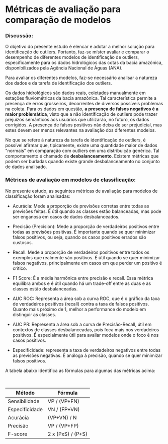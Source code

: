 # Métricas de avaliação para comparação de modelos

### **Discussão:** 

O objetivo do presente estudo é elencar e adotar a melhor solução para identificação de outliers. Portanto, faz-se míster avaliar e comparar
o desempenho de diferentes modelos de identificação de outliers, especificamente para os dados hidrológicos das cotas da bacia amazônica, 
disponibilizados pela Agência Nacional de Águas (ANA). <br>

Para avaliar os diferentes modelos, faz-se necessário analisar a natureza dos dados e da tarefa de identificação dos outliers. <br> 

Os dados hidrológicos são dados reais, coletados manualmente em estações fluviométricas da bacia amazônica. Tal característica permite a presença de erros grosseiros,
decorrentes de diversos possíveis problemas na coleta. Para os dados em questão, **a presença de falsos negativos é a maior problemática**, visto que a não identificação de 
outliers pode trazer prejuízos semânticos aos usuários que utilizarão, no futuro, os dados corrigidos. 
A presença de falsos positivos não deixa de ser prejudicial, mas estes devem ser menos relevantes na avaliação dos diferentes modelos. <br> 
 
No que se refere à natureza da tarefa de identificação de outliers, é possível afirmar que, tipicamente, existe uma quantidade maior de dados "normais" em comparação com outliers
em uma distribuição genérica. Tal comportamento é chamado de **desbalanceamento**. Existem métricas que podem ser burladas quando existe grande desbalanceamento
no conjunto de dados analisado.

### **Métricas de avaliação em modelos de classificação:**

No presente estudo, as seguintes métricas de avaliação para modelos de classificação foram analisadas:

- Acurácia: Mede a proporção de previsões corretas entre todas as previsões feitas. É útil quando as classes estão balanceadas, mas pode ser enganosa em casos de dados desbalanceados.

- Precisão (Precision): Mede a proporção de verdadeiros positivos entre todas as previsões positivas. É importante quando se quer minimizar falsos positivos, ou seja, quando os casos positivos errados são custosos.

- Recall: Mede a proporção de verdadeiros positivos entre todos os exemplos que realmente são positivos. É útil quando se quer minimizar falsos negativos, principalmente em casos em que perder um positivo é crítico.

- F1 Score: É a média harmônica entre precisão e recall. Essa métrica equilibra ambos e é útil quando há um trade-off entre as duas e as classes estão desbalanceadas.

- AUC ROC: Representa a área sob a curva ROC, que é o gráfico da taxa de verdadeiros positivos (recall) contra a taxa de falsos positivos. Quanto mais próximo de 1, melhor a performance do modelo em distinguir as classes.

- AUC PR: Representa a área sob a curva de Precisão-Recall, útil em contextos de classes desbalanceadas, pois foca mais nos verdadeiros positivos. É especialmente útil para avaliar modelos onde o foco é nos casos positivos.

- Especificidade: representa a taxa de verdadeiros negativos entre todas as previsões negativas. É análoga à precisão, quando se quer minimizar falsos positivos.

A tabela abaixo identifica as fórmulas para algumas das métricas acima:

<br>

<div align="center">

|Método  | 	Fórmula|
|---   |   ---|
|Sensibilidade   |   VP / (VP+FN)|
|Especificidade   |   VN / (FP+VN)|
|Acurácia   |   (VP+VN) / N|
|Precisão   |   VP / (VP+FP)|
|F-score    |   2 x (PxS) / (P+S)|
  
</div>
